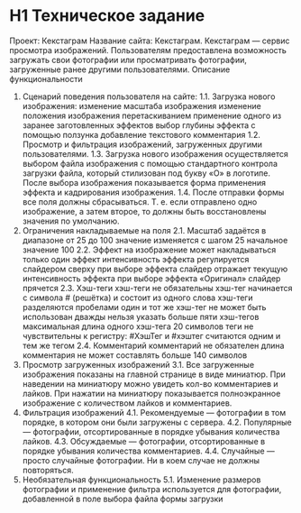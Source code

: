 # H1 Техническое задание
Проект: Кекстаграм
Название сайта: Кекстаграм.
Кекстаграм — сервис просмотра изображений. Пользователям предоставлена возможность загружать свои фотографии или просматривать фотографии, загруженные ранее другими пользователями.
Описание функциональности
1. Сценарий поведения пользователя на сайте:
1.1. Загрузка нового изображения:
изменение масштаба изображения
изменение положения изображения перетаскиванием
применение одного из заранее заготовленных эффектов
выбор глубины эффекта с помощью ползунка
добавление текстового комментария
1.2. Просмотр и фильтрация изображений, загруженных другими пользователями.
1.3. Загрузка нового изображения осуществляется выбором файла изображения с помощью стандартного контрола загрузки файла, который стилизован под букву «О» в логотипе. После выбора изображения показывается форма применения эффекта и кадрирования изображения.
1.4. После отправки формы все поля должны сбрасываться. Т. е. если отправлено одно изображение, а затем второе, то должны быть восстановлены значения по умолчанию.
2. Ограничения накладываемые на поля
2.1. Масштаб
задаётся в диапазоне от 25 до 100
значение изменяется с шагом 25
начальное значение 100
2.2. Эффект
на изображение может накладываться только один эффект
интенсивность эффекта регулируется слайдером сверху
при выборе эффекта слайдер отражает текущую интенсивность эффекта
при выборе эффекта «Оригинал» слайдер прячется
2.3. Хэш-теги
хэш-теги не обязательны
хэш-тег начинается с символа # (решётка) и состоит из одного слова
хэш-теги разделяются пробелами
один и тот же хэш-тег не может быть использован дважды
нельзя указать больше пяти хэш-тегов
максимальная длина одного хэш-тега 20 символов
теги не чувствительны к регистру: #ХэшТег и #хэштег считаются одним и тем же тегом
2.4. Комментарий
комментарий не обязателен
длина комментария не может составлять больше 140 символов
3. Просмотр загруженных изображений
3.1. Все загруженные изображения показаны на главной странице в виде миниатюр. При наведении на миниатюру можно увидеть кол-во комментариев и лайков. При нажатии на миниатюру показывается полноэкранное изображение с количеством лайков и комментариев.
4. Фильтрация изображений
4.1. Рекомендуемые — фотографии в том порядке, в котором они были загружены с сервера.
4.2. Популярные — фотографии, отсортированные в порядке убывания количества лайков.
4.3. Обсуждаемые — фотографии, отсортированные в порядке убывания количества комментариев.
4.4. Случайные — просто случайные фотографии. Ни в коем случае не должны повторяться.
5. Необязательная функциональность
5.1. Изменение размеров фотографии и применение фильтра используется для фотографии, добавленной в поле выбора файла формы загрузки
